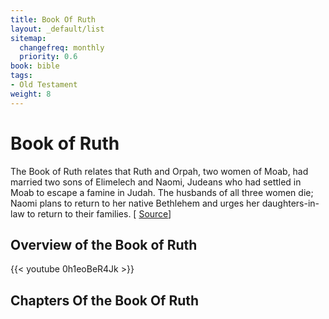 ```yaml
---
title: Book Of Ruth
layout: _default/list
sitemap:
  changefreq: monthly
  priority: 0.6
book: bible
tags:
- Old Testament
weight: 8
---
```

# Book of Ruth

The Book of Ruth relates that Ruth and Orpah, two women of Moab, had married two sons of Elimelech and Naomi, Judeans who had settled in Moab to escape a famine in Judah. The husbands of all three women die; Naomi plans to return to her native Bethlehem and urges her daughters-in-law to return to their families. [ [Source](https://www.britannica.com/biography/Ruth-biblical-figure)]

## Overview of the Book of Ruth
{{< youtube 0h1eoBeR4Jk >}}

## Chapters Of the Book Of Ruth
